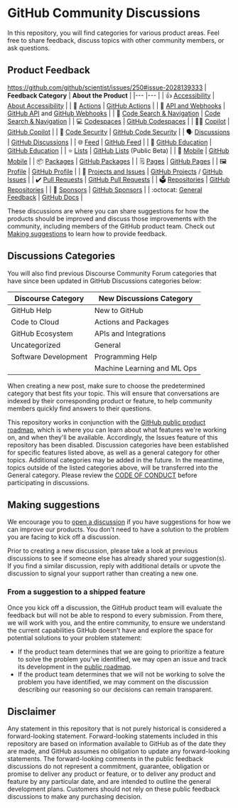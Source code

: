 # GitHub Community Discussions

In this repository, you will find categories for various product areas. Feel free to share feedback, discuss topics with other community members, or ask questions.

## Product Feedback
https://github.com/github/scientist/issues/250#issue-2028139333
| **Feedback Category** | **About the Product** 	|
|---	|---	|
| 👍 [Accessibility](https://github.com/orgs/community/discussions/categories/accessibility) 	| [About Accessibility](https://docs.github.com/en/account-and-profile/setting-up-and-managing-your-personal-account-on-github/managing-personal-account-settings/managing-accessibility-settings#about-accessibility-settings) |
| 🚢 [Actions](https://github.com/orgs/community/discussions/categories/actions) 	| [GitHub Actions](https://github.com/features/actions) |
| 🔁 [API and Webhooks](https://github.com/orgs/community/discussions/categories/api-and-webhooks) 	| [GitHub API](https://docs.github.com/en/rest) and [GitHub Webhooks](https://docs.github.com/en/developers/webhooks-and-events/webhooks/about-webhook) |
| 🔎 [Code Search & Navigation](https://github.com/orgs/community/discussions/categories/code-search-and-navigation) 	| [Code Search & Navigation](https://cs.github.com/about) 	|
| 💻 [Codespaces](https://github.com/orgs/community/discussions/categories/codespaces) 	| [GitHub Codespaces](https://github.com/features/codespaces) 	|
| 👩‍✈️ [Copilot](https://github.com/orgs/community/discussions/categories/copilot)   	| [GitHub Copilot](https://copilot.github.com/) 	|
| 🤖 [Code Security](https://github.com/orgs/community/discussions/categories/code-security) 	| [GitHub Code Security](https://github.com/features/security) 	|
| 🗣️ [Discussions](https://github.com/orgs/community/discussions/categories/discussions)  	| [GitHub Discussions](https://docs.github.com/en/discussions) 	|
| 🌐 [Feed](https://github.com/orgs/community/discussions/categories/feed)  	| [GitHub Feed](https://github.blog/2022-03-22-improving-your-github-feed/) 	|
| 🎒 [GitHub Education](https://github.com/orgs/community/discussions/categories/github-education)  	| [GitHub Education](https://education.github.com/) 	|
| ⭐ [Lists](https://github.com/orgs/community/discussions/categories/lists) 	| [GitHub Lists](https://docs.github.com/en/get-started/exploring-projects-on-github/saving-repositories-with-stars#organizing-starred-repositories-with-lists) (Public Beta) 	|
| 📱 [Mobile](https://github.com/orgs/community/discussions/categories/mobile) 	| [GitHub Mobile](https://github.com/mobile) 	|
| 📦 [Packages](https://github.com/orgs/community/discussions/categories/packages) 	| [GitHub Packages](https://github.com/features/packages) |
| 🗒️ [Pages](https://github.com/orgs/community/discussions/categories/pages)    | [GitHub Pages](https://docs.github.com/en/pages)  |
| 🖼️ [Profile](https://github.com/orgs/community/discussions/categories/profile)  	| [GitHub Profile](https://docs.github.com/en/account-and-profile/setting-up-and-managing-your-github-profile/customizing-your-profile/about-your-profile) 	|
| 🐙 [Projects and Issues](https://github.com/orgs/community/discussions/categories/projects-and-issues) 	| [GitHub Projects](https://docs.github.com/en/issues/planning-and-tracking-with-projects) / [GitHub Issues](https://github.com/features/issues) 	|
| ✔️ [Pull Requests](https://github.com/orgs/community/discussions/categories/pull-requests) 	| [GitHub Pull Requests](https://docs.github.com/en/github/collaborating-with-pull-requests/proposing-changes-to-your-work-with-pull-requests/about-pull-requests) 	|
| 🗳️ [Repositories](https://github.com/orgs/community/discussions/categories/repositories)  	| [GitHub Repositories](https://docs.github.com/en/repositories) 	|
| 💖 [Sponsors](https://github.com/orgs/community/discussions/categories/sponsors) 	| [GitHub Sponsors](https://github.com/sponsors) 	|
| :octocat: [General Feedback](https://github.com/orgs/community/discussions/categories/general) 	| [GitHub Docs](https://docs.github.com/en) |

These discussions are where you can share suggestions for how the products should be improved and discuss those improvements with the community, including members of the GitHub product team. Check out [Making suggestions](#making-suggestions) to learn how to provide feedback.

## Discussions Categories

You will also find previous Discourse Community Forum categories that have since been updated in GitHub Discussions categories below:

| **Discourse Category** | **New Discussions Category** 	|
|---	|---	|
| GitHub Help 	| New to GitHub |
| Code to Cloud 	| Actions and Packages |
| GitHub Ecosystem 	| APIs and Integrations 	|
| Uncategorized 	| General 	|
| Software Development 	| Programming Help 	|
| 	| Machine Learning and ML Ops 	|

When creating a new post, make sure to choose the predetermined category that best fits your topic. This will ensure that conversations are indexed by their corresponding product or feature, to help community members quickly find answers to their questions.

This repository works in conjunction with the [GitHub public product roadmap](https://github.com/github/roadmap), which is where you can learn about what features we're working on, and when they'll be available. Accordingly, the Issues feature of this repository has been disabled. Discussion categories have been established for specific features listed above, as well as a general category for other topics. Additional categories may be added in the future. In the meantime, topics outside of the listed categories above, will be transferred into the General category. Please review the [CODE OF CONDUCT](https://docs.github.com/en/site-policy/github-terms/github-community-forum-code-of-conduct) before participating in discussions.

## Making suggestions

We encourage you to [open a discussion](https://github.com/orgs/community/discussions) if you have suggestions for how we can improve our products. You don't need to have a solution to the problem you are facing to kick off a discussion. 

Prior to creating a new discussion, please take a look at previous discussions to see if someone else has already shared your suggestion(s). If you find a similar discussion, reply with additional details or upvote the discussion to signal your support rather than creating a new one.

### From a suggestion to a shipped feature

Once you kick off a discussion, the GitHub product team will evaluate the feedback but will not be able to respond to every submission. From there, we will work with you, and the entire community, to ensure we understand the current capabilities GitHub doesn’t have and explore the space for potential solutions to your problem statement:

- If the product team determines that we are going to prioritize a feature to solve the problem you've identified, we may open an issue and track its development in the [public roadmap](https://github.com/github/roadmap).
- If the product team determines that we will not be working to solve the problem you have identified, we may comment on the discussion describing our reasoning so our decisions can remain transparent.

## Disclaimer

Any statement in this repository that is not purely historical is considered a forward-looking statement. Forward-looking statements included in this repository are based on information available to GitHub as of the date they are made, and GitHub assumes no obligation to update any forward-looking statements. The forward-looking comments in the public feedback discussions do not represent a commitment, guarantee, obligation or promise to deliver any product or feature, or to deliver any product and feature by any particular date, and are intended to outline the general development plans. Customers should not rely on these public feedback discussions to make any purchasing decision.
